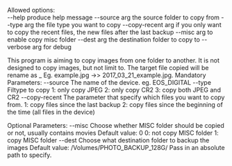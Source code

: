 Allowed options:  
  --help                produce help message
  --source arg          the source folder to copy from
  --type arg            the file type you want to copy
  --copy-recent arg     if you only want to copy the recent files, the new 
                        files after the last backup
  --misc arg            to enable copy misc folder
  --dest arg            the destination folder to copy to
  --verbose arg         for debug

This program is aiming to copy images from one folder to another.
It is not designed to copy images, but not limit to.
The target file copied will be rename as <Creation Date>_<Original Filename>
Eg. example.jpg  ->>   2017_03_21_example.jpg.
Mandatory Parameters: 
--source 
	The name of the device. eg. EOS_DIGITAL
--type
	Filtype to copy
		 1: only copy JPEG
		 2: only copy CR2
		 3: copy both JPEG and CR2
--copy-recent
	The parameter that specify which files you want to copy from.
		 1: copy files since the last backup
		 2: copy files since the beginning of the time (all files in the device)

Optional Parameters: 
--misc
	Choose whether MISC folder should be copied or not, usually contains movies
		 Default value: 0
		 0: not copy MISC folder
		 1: copy MISC folder
--dest
	Choose what destination folder to backup the images
		 Default value: /Volumes/PHOTO_BACKUP_128G/
		 Pass in an absolute path to specify.

